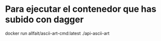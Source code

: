 # Para ejecutar el contenedor que has subido con dagger
docker run allfait/ascii-art-cmd:latest ./api-ascii-art 